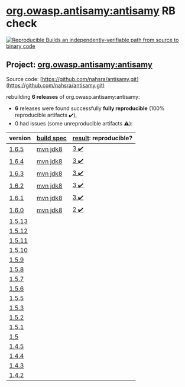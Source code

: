 [org.owasp.antisamy:antisamy](https://search.maven.org/artifact/org.owasp.antisamy/antisamy/) RB check
=======

[![Reproducible Builds](https://reproducible-builds.org/images/logos/rb.svg) an independently-verifiable path from source to binary code](https://reproducible-builds.org/)

## Project: [org.owasp.antisamy:antisamy](https://search.maven.org/artifact/org.owasp.antisamy/antisamy/)

Source code: [https://github.com/nahsra/antisamy.git](https://github.com/nahsra/antisamy.git)

rebuilding **6 releases** of org.owasp.antisamy:antisamy:
- **6** releases were found successfully **fully reproducible** (100% reproducible artifacts :heavy_check_mark:),
- 0 had issues (some unreproducible artifacts :warning:):

| version | [build spec](BUILDSPEC.md) | [result](https://reproducible-builds.org/docs/jvm/): reproducible? |
| -- | --------- | ------ |
| [1.6.5](https://search.maven.org/artifact/org.owasp.antisamy/antisamy/1.6.5/pom) | [mvn jdk8](antisamy-1.6.5.buildspec) | [3 :heavy_check_mark: ](antisamy-1.6.5.buildcompare) |
| [1.6.4](https://search.maven.org/artifact/org.owasp.antisamy/antisamy/1.6.4/pom) | [mvn jdk8](antisamy-1.6.4.buildspec) | [3 :heavy_check_mark: ](antisamy-1.6.4.buildcompare) |
| [1.6.3](https://search.maven.org/artifact/org.owasp.antisamy/antisamy/1.6.3/pom) | [mvn jdk8](antisamy-1.6.3.buildspec) | [3 :heavy_check_mark: ](antisamy-1.6.3.buildcompare) |
| [1.6.2](https://search.maven.org/artifact/org.owasp.antisamy/antisamy/1.6.2/pom) | [mvn jdk8](antisamy-1.6.2.buildspec) | [3 :heavy_check_mark: ](antisamy-1.6.2.buildcompare) |
| [1.6.1](https://search.maven.org/artifact/org.owasp.antisamy/antisamy/1.6.1/pom) | [mvn jdk8](antisamy-1.6.1.buildspec) | [3 :heavy_check_mark: ](antisamy-1.6.1.buildcompare) |
| [1.6.0](https://search.maven.org/artifact/org.owasp.antisamy/antisamy/1.6.0/pom) | [mvn jdk8](antisamy-1.6.0.buildspec) | [2 :heavy_check_mark: ](antisamy-1.6.0.buildcompare) |
| [1.5.13](https://search.maven.org/artifact/org.owasp.antisamy/antisamy/1.5.13/pom) | | |
| [1.5.12](https://search.maven.org/artifact/org.owasp.antisamy/antisamy/1.5.12/pom) | | |
| [1.5.11](https://search.maven.org/artifact/org.owasp.antisamy/antisamy/1.5.11/pom) | | |
| [1.5.10](https://search.maven.org/artifact/org.owasp.antisamy/antisamy/1.5.10/pom) | | |
| [1.5.9](https://search.maven.org/artifact/org.owasp.antisamy/antisamy/1.5.9/pom) | | |
| [1.5.8](https://search.maven.org/artifact/org.owasp.antisamy/antisamy/1.5.8/pom) | | |
| [1.5.7](https://search.maven.org/artifact/org.owasp.antisamy/antisamy/1.5.7/pom) | | |
| [1.5.6](https://search.maven.org/artifact/org.owasp.antisamy/antisamy/1.5.6/pom) | | |
| [1.5.5](https://search.maven.org/artifact/org.owasp.antisamy/antisamy/1.5.5/pom) | | |
| [1.5.3](https://search.maven.org/artifact/org.owasp.antisamy/antisamy/1.5.3/pom) | | |
| [1.5.2](https://search.maven.org/artifact/org.owasp.antisamy/antisamy/1.5.2/pom) | | |
| [1.5.1](https://search.maven.org/artifact/org.owasp.antisamy/antisamy/1.5.1/pom) | | |
| [1.5](https://search.maven.org/artifact/org.owasp.antisamy/antisamy/1.5/pom) | | |
| [1.4.5](https://search.maven.org/artifact/org.owasp.antisamy/antisamy/1.4.5/pom) | | |
| [1.4.4](https://search.maven.org/artifact/org.owasp.antisamy/antisamy/1.4.4/pom) | | |
| [1.4.3](https://search.maven.org/artifact/org.owasp.antisamy/antisamy/1.4.3/pom) | | |
| [1.4.2](https://search.maven.org/artifact/org.owasp.antisamy/antisamy/1.4.2/pom) | | |
